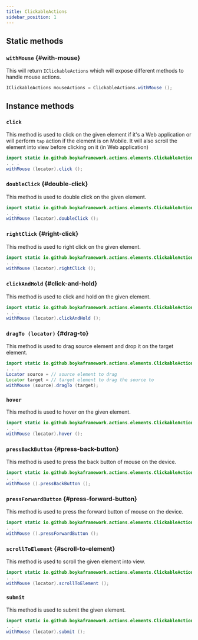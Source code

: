 ```yaml
---
title: ClickableActions
sidebar_position: 1
---
```


## Static methods

### `withMouse` {#with-mouse}

This will return `IClickableActions` which will expose different methods to handle mouse actions.

```java
IClickableActions mouseActions = ClickableActions.withMouse ();
```

## Instance methods

### `click`

This method is used to click on the given element if it's a Web application or will perform `tap` action if the element is on Mobile. It will also scroll the element into view before clicking on it (in Web application)

```java
import static io.github.boykaframework.actions.elements.ClickableActions.withMouse;
. . .
withMouse (locator).click ();
```

### `doubleClick` {#double-click}

This method is used to double click on the given element.

```java
import static io.github.boykaframework.actions.elements.ClickableActions.withMouse;
. . .
withMouse (locator).doubleClick ();
```

### `rightClick` {#right-click}

This method is used to right click on the given element.

```java
import static io.github.boykaframework.actions.elements.ClickableActions.withMouse;
. . .
withMouse (locator).rightClick ();
```

### `clickAndHold` {#click-and-hold}

This method is used to click and hold on the given element.

```java
import static io.github.boykaframework.actions.elements.ClickableActions.withMouse;
. . .
withMouse (locator).clickAndHold ();
```

### `dragTo (locator)` {#drag-to}

This method is used to drag source element and drop it on the target element.

```java
import static io.github.boykaframework.actions.elements.ClickableActions.withMouse;
. . .
Locator source = // source element to drag
Locator target = // target element to drag the source to
withMouse (source).dragTo (target);
```

### `hover`

This method is used to hover on the given element.

```java
import static io.github.boykaframework.actions.elements.ClickableActions.withMouse;
. . .
withMouse (locator).hover ();
```

### `pressBackButton` {#press-back-button}

This method is used to press the back button of mouse on the device.

```java
import static io.github.boykaframework.actions.elements.ClickableActions.withMouse;
. . .
withMouse ().pressBackButton ();
```

### `pressForwardButton` {#press-forward-button}

This method is used to press the forward button of mouse on the device.

```java
import static io.github.boykaframework.actions.elements.ClickableActions.withMouse;
. . .
withMouse ().pressForwardButton ();
```

### `scrollToElement` {#scroll-to-element}

This method is used to scroll the given element into view.

```java
import static io.github.boykaframework.actions.elements.ClickableActions.withMouse;
. . .
withMouse (locator).scrollToElement ();
```

### `submit`

This method is used to submit the given element.

```java
import static io.github.boykaframework.actions.elements.ClickableActions.withMouse;
. . .
withMouse (locator).submit ();
```
